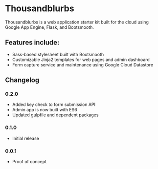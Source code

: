 # Thousandblurbs
Thousandblurbs is a web application starter kit built for the cloud using Google App Engine, Flask, and Bootsmooth.

## Features include:

* Sass-based stylesheet built with Bootsmooth
* Customizable Jinja2 templates for web pages and admin dashboard
* Form capture service and maintenance using Google Cloud Datastore

## Changelog

### 0.2.0
* Added key check to form submission API
* Admin app is now built with ES6
* Updated gulpfile and dependent packages

### 0.1.0 
* Initial release

### 0.0.1
* Proof of concept